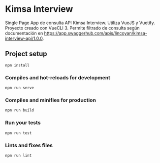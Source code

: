 # Kimsa Interview

Single Page App de consulta API Kimsa Interview.
Utiliza VueJS y Vuetify.
Proyecto creado con VueCLI 3.
Permite filtrado de consulta según documentación en https://app.swaggerhub.com/apis/lincoyan/kimsa-interview-api/1.0.0.

## Project setup
```
npm install
```

### Compiles and hot-reloads for development
```
npm run serve
```

### Compiles and minifies for production
```
npm run build
```

### Run your tests
```
npm run test
```

### Lints and fixes files
```
npm run lint
```
